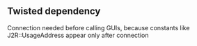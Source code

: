 ## Twisted dependency
Connection needed before calling GUIs,
because constants like J2R::UsageAddress appear only after connection

